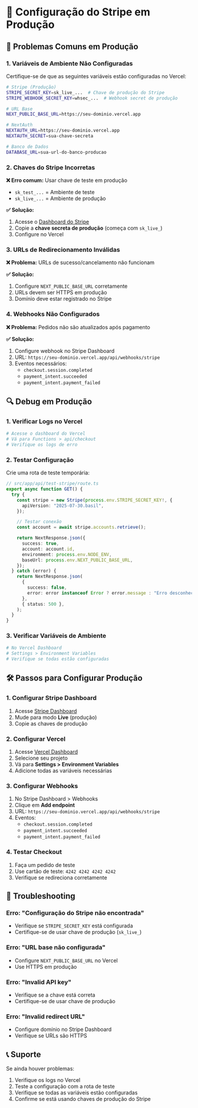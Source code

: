 # 🔧 Configuração do Stripe em Produção

## 🚨 Problemas Comuns em Produção

### 1. **Variáveis de Ambiente Não Configuradas**

Certifique-se de que as seguintes variáveis estão configuradas no Vercel:

```bash
# Stripe (Produção)
STRIPE_SECRET_KEY=sk_live_...  # Chave de produção do Stripe
STRIPE_WEBHOOK_SECRET_KEY=whsec_...  # Webhook secret de produção

# URL Base
NEXT_PUBLIC_BASE_URL=https://seu-dominio.vercel.app

# NextAuth
NEXTAUTH_URL=https://seu-dominio.vercel.app
NEXTAUTH_SECRET=sua-chave-secreta

# Banco de Dados
DATABASE_URL=sua-url-do-banco-producao
```

### 2. **Chaves do Stripe Incorretas**

**❌ Erro comum:** Usar chave de teste em produção

- `sk_test_...` = Ambiente de teste
- `sk_live_...` = Ambiente de produção

**✅ Solução:**

1. Acesse o [Dashboard do Stripe](https://dashboard.stripe.com/apikeys)
2. Copie a **chave secreta de produção** (começa com `sk_live_`)
3. Configure no Vercel

### 3. **URLs de Redirecionamento Inválidas**

**❌ Problema:** URLs de sucesso/cancelamento não funcionam

**✅ Solução:**

1. Configure `NEXT_PUBLIC_BASE_URL` corretamente
2. URLs devem ser HTTPS em produção
3. Domínio deve estar registrado no Stripe

### 4. **Webhooks Não Configurados**

**❌ Problema:** Pedidos não são atualizados após pagamento

**✅ Solução:**

1. Configure webhook no Stripe Dashboard
2. URL: `https://seu-dominio.vercel.app/api/webhooks/stripe`
3. Eventos necessários:
   - `checkout.session.completed`
   - `payment_intent.succeeded`
   - `payment_intent.payment_failed`

## 🔍 Debug em Produção

### 1. **Verificar Logs no Vercel**

```bash
# Acesse o dashboard do Vercel
# Vá para Functions > api/checkout
# Verifique os logs de erro
```

### 2. **Testar Configuração**

Crie uma rota de teste temporária:

```typescript
// src/app/api/test-stripe/route.ts
export async function GET() {
  try {
    const stripe = new Stripe(process.env.STRIPE_SECRET_KEY!, {
      apiVersion: "2025-07-30.basil",
    });

    // Testar conexão
    const account = await stripe.accounts.retrieve();

    return NextResponse.json({
      success: true,
      account: account.id,
      environment: process.env.NODE_ENV,
      baseUrl: process.env.NEXT_PUBLIC_BASE_URL,
    });
  } catch (error) {
    return NextResponse.json(
      {
        success: false,
        error: error instanceof Error ? error.message : "Erro desconhecido",
      },
      { status: 500 },
    );
  }
}
```

### 3. **Verificar Variáveis de Ambiente**

```bash
# No Vercel Dashboard
# Settings > Environment Variables
# Verifique se todas estão configuradas
```

## 🛠️ Passos para Configurar Produção

### 1. **Configurar Stripe Dashboard**

1. Acesse [Stripe Dashboard](https://dashboard.stripe.com)
2. Mude para modo **Live** (produção)
3. Copie as chaves de produção

### 2. **Configurar Vercel**

1. Acesse [Vercel Dashboard](https://vercel.com)
2. Selecione seu projeto
3. Vá para **Settings > Environment Variables**
4. Adicione todas as variáveis necessárias

### 3. **Configurar Webhooks**

1. No Stripe Dashboard > Webhooks
2. Clique em **Add endpoint**
3. URL: `https://seu-dominio.vercel.app/api/webhooks/stripe`
4. Eventos:
   - `checkout.session.completed`
   - `payment_intent.succeeded`
   - `payment_intent.payment_failed`

### 4. **Testar Checkout**

1. Faça um pedido de teste
2. Use cartão de teste: `4242 4242 4242 4242`
3. Verifique se redireciona corretamente

## 🚨 Troubleshooting

### Erro: "Configuração do Stripe não encontrada"

- Verifique se `STRIPE_SECRET_KEY` está configurada
- Certifique-se de usar chave de produção (`sk_live_`)

### Erro: "URL base não configurada"

- Configure `NEXT_PUBLIC_BASE_URL` no Vercel
- Use HTTPS em produção

### Erro: "Invalid API key"

- Verifique se a chave está correta
- Certifique-se de usar chave de produção

### Erro: "Invalid redirect URL"

- Configure domínio no Stripe Dashboard
- Verifique se URLs são HTTPS

## 📞 Suporte

Se ainda houver problemas:

1. Verifique os logs no Vercel
2. Teste a configuração com a rota de teste
3. Verifique se todas as variáveis estão configuradas
4. Confirme se está usando chaves de produção do Stripe
